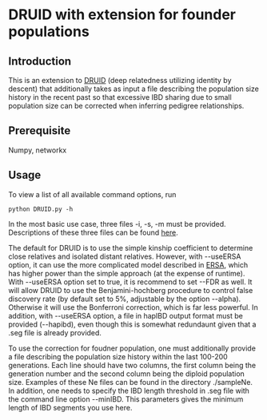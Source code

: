 # DRUID with extension for founder populations
## Introduction
This is an extension to [DRUID](https://www.sciencedirect.com/science/article/pii/S0002929718301691) (deep relatedness utilizing identity by descent) that additionally takes as input a file describing the population size history in the recent past so that excessive IBD sharing due to small population size can be corrected when inferring pedigree relationships.

## Prerequisite 
Numpy, networkx

## Usage
To view a list of all available command options, run

    python DRUID.py -h

In the most basic use case, three files -i, -s, -m must be provided. Descriptions of these three files can be found [here](https://github.com/williamslab/druid).

The default for DRUID is to use the simple kinship coefficient to determine close relatives and isolated distant relatives. However, with --useERSA option, it can use the more complicated model described in [ERSA](https://genome.cshlp.org/content/21/5/768.full.html), which has higher power than the simple approach (at the expense of runtime). With --useERSA option set to true, it is recommend to set --FDR as well. It will allow DRUID to use the Benjamini-hochberg procedure to control false discovery rate (by default set to 5%, adjustable by the option --alpha). Otherwise it will use the Bonferroni correction, which is far less powerful. In addition, with --useERSA option, a file in hapIBD output format must be provided (--hapibd), even though this is somewhat redundaunt given that a .seg file is already provided.

To use the correction for foudner population, one must additionally provide a file describing the population size history within the last 100-200 generations. Each line should have two columns, the first column being the generation number and the second column being the diploid population size. Examples of these Ne files can be found in the directory ./sampleNe. In addition, one needs to specify the IBD length threshold in .seg file with the command line option --minIBD. This parameters gives the minimum length of IBD segments you use here.

